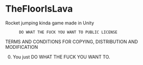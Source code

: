 TheFloorIsLava
==============

Rocket jumping kinda game made in Unity


          DO WHAT THE FUCK YOU WANT TO PUBLIC LICENSE
TERMS AND CONDITIONS FOR COPYING, DISTRIBUTION AND MODIFICATION

 0. You just DO WHAT THE FUCK YOU WANT TO.

